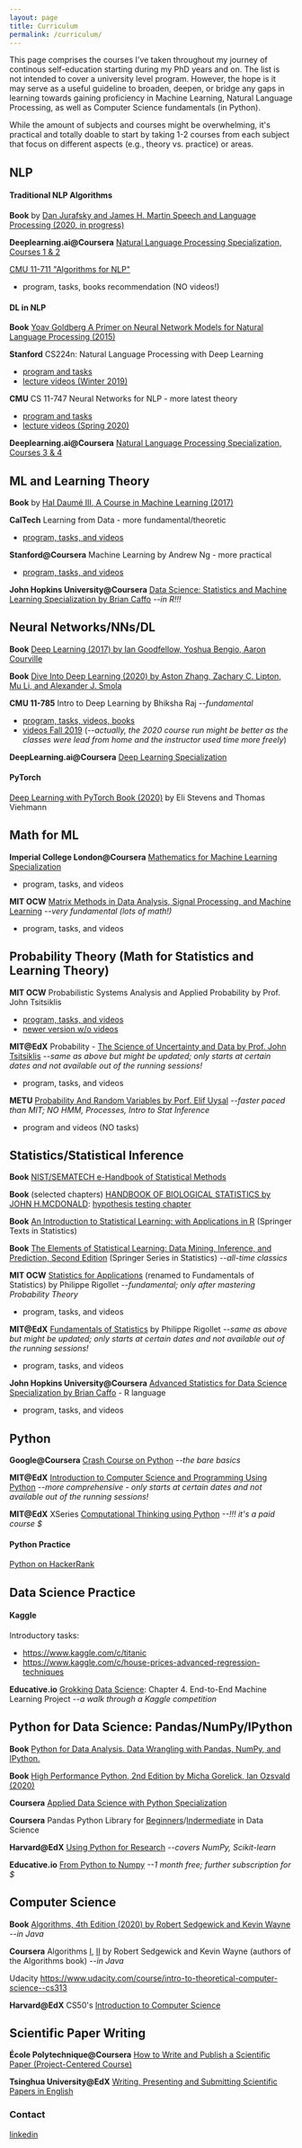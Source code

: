 ```yaml
---
layout: page
title: Curriculum
permalink: /curriculum/
---
```


This page comprises the courses I've taken throughout my journey of continous self-education starting during my PhD years and on. The list is not intended to cover a university level program. However, the hope is it may serve as a useful guideline to broaden, deepen, or bridge any gaps in learning towards gaining proficiency in Machine Learning, Natural Language Processing, as well as Computer Science fundamentals (in Python). 


While the amount of subjects and courses might be overwhelming, it's practical and totally doable to start by taking 1-2 courses from each subject that focus on different aspects (e.g., theory vs. practice) or areas. 

## NLP

#### Traditional NLP Algorithms

**Book** by [Dan Jurafsky and James H. Martin Speech and Language Processing (2020, in progress)](https://web.stanford.edu/~jurafsky/slp3/)

**Deeplearning.ai@Coursera**  [Natural Language Processing Specialization, Courses 1 & 2](https://www.coursera.org/specializations/natural-language-processing)

[CMU 11-711 "Algorithms for NLP"](http://demo.clab.cs.cmu.edu/11711fa18/)
* program, tasks, books recommendation  (NO videos!)
   

#### DL in NLP

**Book** [Yoav Goldberg A Primer on Neural Network Models for Natural Language Processing (2015)](https://u.cs.biu.ac.il/~yogo/nnlp.pdf)

**Stanford** CS224n: Natural Language Processing with Deep Learning
* [program and tasks](http://web.stanford.edu/class/cs224n/)
* [lecture videos (Winter 2019)](https://www.youtube.com/playlist?list=PLoROMvodv4rOhcuXMZkNm7j3fVwBBY42z)

**CMU** CS 11-747 Neural Networks for NLP - more latest theory
* [program and tasks](http://phontron.com/class/nn4nlp2020/)  
* [lecture videos (Spring 2020)](https://www.youtube.com/watch?v=D7o2Z1tAuQc&list=PL8PYTP1V4I8CJ7nMxMC8aXv8WqKYwj-aJ)
  

**Deeplearning.ai@Coursera** [Natural Language Processing Specialization, Courses 3 & 4](https://www.coursera.org/specializations/natural-language-processing)
    

## ML and Learning Theory

**Book** by [Hal Daumé III, A Course in Machine Learning (2017)](http://ciml.info/)

**CalTech**  Learning from Data - more fundamental/theoretic
* [program, tasks, and videos](https://work.caltech.edu/telecourse)
 
**Stanford@Coursera** Machine Learning by Andrew Ng - more practical
* [program, tasks, and videos](https://www.coursera.org/learn/machine-learning)
  

**John Hopkins University@Coursera** [Data Science: Statistics and Machine Learning Specialization by Brian Caffo](https://www.coursera.org/specializations/data-science-statistics-machine-learning)  _--in R!!!_



## Neural Networks/NNs/DL

**Book** [Deep Learning (2017) by Ian Goodfellow, Yoshua Bengio, Aaron Courville](https://www.deeplearningbook.org/)

**Book** [Dive Into Deep Learning (2020) by Aston Zhang, Zachary C. Lipton, Mu Li, and Alexander J. Smola](http://deeplearning.cs.cmu.edu/S21/document/readings/d2l-en.pdf)


**CMU 11-785** Intro to Deep Learning by Bhiksha Raj _--fundamental_

* [program, tasks, videos, books](http://deeplearning.cs.cmu.edu/S21/index.html)
* [videos Fall 2019](https://www.youtube.com/watch?v=VO5vKowfMOQ)  (_--actually, the 2020 course run might be better as the classes were lead from home and the instructor used time more freely_)

**DeepLearning.ai@Coursera** [Deep Learning Specialization](https://www.coursera.org/specializations/deep-learning)


#### PyTorch 
[Deep Learning with PyTorch Book (2020)](https://pytorch.org/assets/deep-learning/Deep-Learning-with-PyTorch.pdf) by Eli Stevens and Thomas Viehmann 

## Math for ML

**Imperial College London@Coursera**  [Mathematics for Machine Learning Specialization](https://www.coursera.org/specializations/mathematics-machine-learning)
* program, tasks, and videos


**MIT OCW** [Matrix Methods in Data Analysis, Signal Processing, and Machine Learning](https://ocw.mit.edu/courses/mathematics/18-065-matrix-methods-in-data-analysis-signal-processing-and-machine-learning-spring-2018/)  _--very fundamental (lots of math!)_
* program, tasks, and videos


## Probability Theory (Math for Statistics and Learning Theory)

**MIT OCW** Probabilistic Systems Analysis and Applied Probability  by Prof. John Tsitsiklis
* [program, tasks, and videos](https://ocw.mit.edu/courses/electrical-engineering-and-computer-science/6-041-probabilistic-systems-analysis-and-applied-probability-fall-2010/)
* [newer version w/o videos](https://ocw.mit.edu/courses/electrical-engineering-and-computer-science/6-041sc-probabilistic-systems-analysis-and-applied-probability-fall-2013/)

**MIT@EdX** Probability - [The Science of Uncertainty and Data by  Prof. John Tsitsiklis](https://www.edx.org/course/probability-the-science-of-uncertainty-and-data) _--same as above but might be updated; only starts at certain dates and not available out of the running sessions!_
* program, tasks, and videos


**METU**  [Probability And Random Variables by Porf. Elif Uysal](https://ocw.metu.edu.tr/course/view.php?id=136) _--faster paced than MIT; NO HMM, Processes, Intro to Stat Inference_
* program and videos (NO tasks)


## Statistics/Statistical Inference

**Book** [NIST/SEMATECH e-Handbook of Statistical Methods](https://www.itl.nist.gov/div898/handbook/) 

**Book** (selected chapters) [HANDBOOK OF BIOLOGICAL STATISTICS by JOHN H.MCDONALD](www.biostathandbook.com/HandbookBioStatThird.pdf): [hypothesis testing chapter](http://www.biostathandbook.com/hypothesistesting.html)   

**Book** [An Introduction to Statistical Learning: with Applications in R](https://www.statlearning.com/) (Springer Texts in Statistics)

**Book** [The Elements of Statistical Learning: Data Mining, Inference, and Prediction, Second Edition](https://web.stanford.edu/~hastie/ElemStatLearn/) (Springer Series in Statistics) _--all-time classics_


**MIT OCW** [Statistics for Applications](https://ocw.mit.edu/courses/mathematics/18-650-statistics-for-applications-fall-2016/) (renamed to Fundamentals of Statistics) by Philippe Rigollet _--fundamental; only after mastering Probability Theory_
* program, tasks, and videos


**MIT@EdX** [Fundamentals of Statistics](https://www.edx.org/course/fundamentals-of-statistics) by Philippe Rigollet _--same as above but might be updated; only starts at certain dates and not available out of the running sessions!_
* program, tasks, and videos


**John Hopkins University@Coursera** [Advanced Statistics for Data Science Specialization by Brian Caffo](https://www.coursera.org/specializations/advanced-statistics-data-science) - R language
* program, tasks, and videos


## Python

**Google@Coursera**  [Crash Course on Python](https://www.coursera.org/learn/python-crash-course) _--the bare basics_

**MIT@EdX** [Introduction to Computer Science and Programming Using Python](https://www.edx.org/course/introduction-to-computer-science-and-programming-7) _--more comprehensive - only starts at certain dates and not available out of the running sessions!_

**MIT@EdX** XSeries [Computational Thinking using Python](https://www.edx.org/xseries/mitx-computational-thinking-using-python) _--!!! it's a paid course $_


####  Python Practice

[Python on HackerRank](https://www.hackerrank.com/domains/python)


## Data Science Practice

#### Kaggle

Introductory tasks: 
* https://www.kaggle.com/c/titanic
* https://www.kaggle.com/c/house-prices-advanced-regression-techniques

**Educative.io** [Grokking Data Science](https://www.educative.io/courses/grokking-data-science): Chapter  4. End-to-End Machine Learning Project _--a walk through a Kaggle competition_


## Python for Data Science: Pandas/NumPy/IPython


**Book** [Python for Data Analysis. Data Wrangling with Pandas, NumPy, and IPython.](https://www.programmer-books.com/wp-content/uploads/2019/04/Python-for-Data-Analysis-2nd-Edition.pdf) 

**Book** [High Performance Python, 2nd Edition by Micha Gorelick, Ian Ozsvald (2020)](https://www.oreilly.com/library/view/high-performance-python/9781492055013/)

**Coursera**  [Applied Data Science with Python Specialization](https://www.coursera.org/specializations/data-science-python)


**Coursera**  Pandas Python Library for [Beginners](https://www.coursera.org/projects/pandas-python-library-beginners-data-science)/[Indermediate](https://www.coursera.org/projects/intermediate-pandas-python-library-data-science) in Data Science


**Harvard@EdX** [Using Python for Research](https://www.edx.org/course/using-python-for-research) _--covers NumPy, Scikit-learn_

**Educative.io** [From Python to Numpy](https://www.educative.io/courses/from-python-to-numpy) _--1 month free; further subscription for $_


## Computer Science

**Book** [Algorithms, 4th Edition (2020) by Robert Sedgewick and Kevin Wayne](https://algs4.cs.princeton.edu/home/) _--in Java_  

**Coursera**  Algorithms [I](https://www.coursera.org/learn/algorithms-part1), [II](https://www.coursera.org/learn/algorithms-part2) by Robert Sedgewick and Kevin Wayne (authors of the Algorithms book) _--in Java_


Udacity
https://www.udacity.com/course/intro-to-theoretical-computer-science--cs313

**Harvard@EdX** CS50's [Introduction to Computer Science](https://www.edx.org/course/cs50s-introduction-to-computer-science)


## Scientific Paper Writing 

**École Polytechnique@Coursera** [How to Write and Publish a Scientific Paper (Project-Centered Course)](https://www.classcentral.com/course/how-to-write-a-scientific-paper-5816)

**Tsinghua University@EdX** [Writing, Presenting and Submitting Scientific Papers in English](https://www.edx.org/course/writing-presenting-and-submitting-scientific-paper)


### Contact

[linkedin](https://www.linkedin.com/in/alisazhila/)
